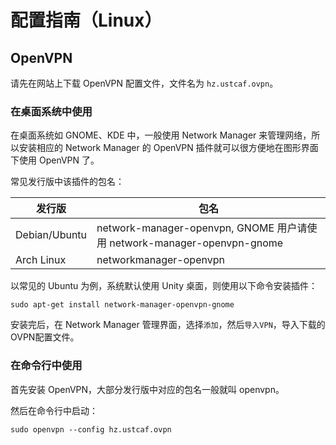 # 配置指南（Linux）

## OpenVPN

请先在网站上下载 OpenVPN 配置文件，文件名为 `hz.ustcaf.ovpn`。

### 在桌面系统中使用

在桌面系统如 GNOME、KDE 中，一般使用 Network Manager 来管理网络，所以安装相应的 Network Manager 的 OpenVPN
插件就可以很方便地在图形界面下使用 OpenVPN 了。

常见发行版中该插件的包名：

| 发行版 | 包名    |   
| ------ | ------- |
| Debian/Ubuntu | network-manager-openvpn, GNOME 用户请使用 network-manager-openvpn-gnome |
| Arch Linux | networkmanager-openvpn |

以常见的 Ubuntu 为例，系统默认使用 Unity 桌面，则使用以下命令安装插件：

```
sudo apt-get install network-manager-openvpn-gnome
```

安装完后，在 Network Manager 管理界面，选择`添加`，然后`导入VPN`，导入下载的OVPN配置文件。

### 在命令行中使用

首先安装 OpenVPN，大部分发行版中对应的包名一般就叫 openvpn。

然后在命令行中启动：

```
sudo openvpn --config hz.ustcaf.ovpn
```
